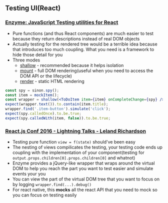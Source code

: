 ## Testing UI(React)

### [Enzyme: JavaScript Testing utilities for React](https://medium.com/airbnb-engineering/enzyme-javascript-testing-utilities-for-react-a417e5e5090f#.b9eyatpaj)

* Pure functions (and thus React components) are much easier to test because they return descriptions instead of real DOM objects
* Actually testing for the rendered tree would be a terrible idea because that introduces too much coupling. What you need is a framework to hide those detail for you
* Three modes
  * [shallow](http://airbnb.io/enzyme/docs/api/shallow.html) - recommended because it helps isolation
  * [mount](http://airbnb.io/enzyme/docs/api/mount.html) - full DOM rendering(useful when you need to access the DOM API or the lifecycle)
  * [render](http://airbnb.io/enzyme/docs/api/render.html) - static HTML rendering

```jsx
const spy = sinon.spy();
const item = mockItem();
const wrapper = shallow(<ToDoItem item={item} onCompleteChange={spy} />);
expect(wrapper.text()).to.contain(item.title);
wrapper.find('.item-button').simulate('click');
expect(spy.calledOnce).to.be.true;
expect(spy.calledWith(item, false)).to.be.true;
```

### [React.js Conf 2016 - Lightning Talks - Leland Richardson](https://www.youtube.com/watch?v=V5N0Ukb8LGg)

* Testing pure function `view = f(state)` should've been easy
* The nesting of views compilicates the testing, your testing code ends up coupling with the implementation of your component(testing for `output.props.children[0].props.children[0]` and whatnot)
* Enzyme provides a jQuery-like wrapper that wraps around the virtual DOM to help you reach the part you want to test easier and simulate events your you
* You can view the part of the virtual DOM tree that you want to focus on by logging `wrapper.find(...).debug()`
* For react native, this **mocks** all the react API that you need to mock so you can focus on testing easily
